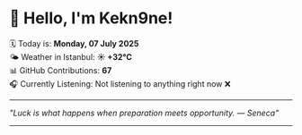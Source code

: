 # 👋 Hello, I'm Kekn9ne!

🗓️ Today is: **Monday, 07 July 2025**  
🌤️ Weather in Istanbul: **☀️   +32°C**  
📊 GitHub Contributions: **67**  
🎧 Currently Listening: Not listening to anything right now ❌

---

_"Luck is what happens when preparation meets opportunity.   — *Seneca*"_

---
